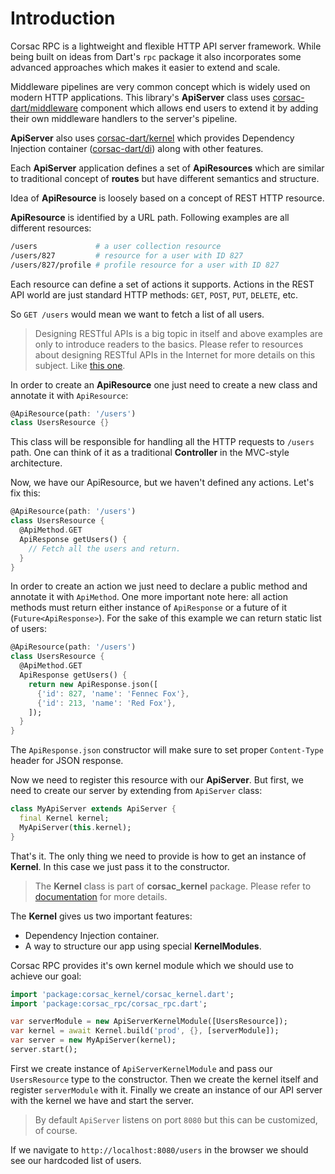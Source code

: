 # Introduction

Corsac RPC is a lightweight and flexible HTTP API server framework. While
being built on ideas from Dart's `rpc` package it also incorporates some
advanced approaches which makes it easier to extend and scale.

Middleware pipelines are very common concept which is widely used on modern
HTTP applications. This library's **ApiServer** class uses
[corsac-dart/middleware]() component which allows end users to extend it
by adding their own middleware handlers to the server's pipeline.

**ApiServer** also uses [corsac-dart/kernel]() which provides Dependency
Injection container ([corsac-dart/di]()) along with other features.

Each **ApiServer** application defines a set of **ApiResources** which
are similar to traditional concept of **routes** but have different
semantics and structure.

Idea of **ApiResource** is loosely based on a concept of REST HTTP
resource.

**ApiResource** is identified by a URL path. Following examples are all
different resources:

```sh
/users             # a user collection resource
/users/827         # resource for a user with ID 827
/users/827/profile # profile resource for a user with ID 827
```

Each resource can define a set of actions it supports. Actions in the
REST API world are just standard HTTP methods: `GET`, `POST`, `PUT`,
`DELETE`, etc.

So `GET /users` would mean we want to fetch a list of all users.

> Designing RESTful APIs is a big topic in itself and above examples
> are only to introduce readers to the basics.
> Please refer to resources about designing RESTful APIs in
> the Internet for more details on this subject. Like
> [this one](https://restful-api-design.readthedocs.org/en/latest/intro.html).

In order to create an **ApiResource** one just need to create a new
class and annotate it with `ApiResource`:

```dart
@ApiResource(path: '/users')
class UsersResource {}
```

This class will be responsible for handling all the HTTP requests to
`/users` path. One can think of it as a traditional **Controller** in
the MVC-style architecture.

Now, we have our ApiResource, but we haven't defined any actions. Let's
fix this:

```dart
@ApiResource(path: '/users')
class UsersResource {
  @ApiMethod.GET
  ApiResponse getUsers() {
    // Fetch all the users and return.
  }
}
```

In order to create an action we just need to declare a public method and
annotate it with `ApiMethod`. One more important note here: all action
methods must return either instance of `ApiResponse` or a future of it
(`Future<ApiResponse>`). For the sake of this example we can return
static list of users:

```dart
@ApiResource(path: '/users')
class UsersResource {
  @ApiMethod.GET
  ApiResponse getUsers() {
    return new ApiResponse.json([
      {'id': 827, 'name': 'Fennec Fox'},
      {'id': 213, 'name': 'Red Fox'},
    ]);
  }
}
```

The `ApiResponse.json` constructor will make sure to set proper
`Content-Type` header for JSON response.

Now we need to register this resource with our **ApiServer**. But first,
we need to create our server by extending from `ApiServer` class:

```dart
class MyApiServer extends ApiServer {
  final Kernel kernel;
  MyApiServer(this.kernel);
}
```

That's it. The only thing we need to provide is how to get an instance
of **Kernel**. In this case we just pass it to the constructor.

> The **Kernel** class is part of **corsac_kernel** package. Please
> refer to [documentation](https://github.com/corsac-dart/kernel) for
> more details.

The **Kernel** gives us two important features:

* Dependency Injection container.
* A way to structure our app using special **KernelModules**.

Corsac RPC provides it's own kernel module which we should use to
achieve our goal:

```dart
import 'package:corsac_kernel/corsac_kernel.dart';
import 'package:corsac_rpc/corsac_rpc.dart';

var serverModule = new ApiServerKernelModule([UsersResource]);
var kernel = await Kernel.build('prod', {}, [serverModule]);
var server = new MyApiServer(kernel);
server.start();
```

First we create instance of `ApiServerKernelModule` and pass
our `UsersResource` type to the constructor. Then we create the
kernel itself and register `serverModule` with it. Finally we
create an instance of our API server with the kernel we have and
start the server.

> By default `ApiServer` listens on port `8080` but this can be
> customized, of course.

If we navigate to `http://localhost:8080/users` in the browser we
should see our hardcoded list of users.
